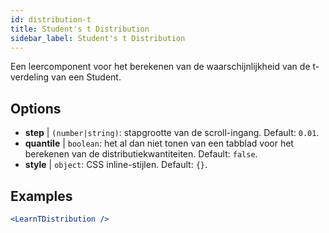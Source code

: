 ```yaml
---
id: distribution-t
title: Student's t Distribution
sidebar_label: Student's t Distribution
---
```


Een leercomponent voor het berekenen van de waarschijnlijkheid van de t-verdeling van een Student.

## Options

* __step__ | `(number|string)`: stapgrootte van de scroll-ingang. Default: `0.01`.
* __quantile__ | `boolean`: het al dan niet tonen van een tabblad voor het berekenen van de distributiekwantiteiten. Default: `false`.
* __style__ | `object`: CSS inline-stijlen. Default: `{}`.


## Examples

```jsx live
<LearnTDistribution />
```

